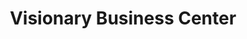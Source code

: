 ---
title: "Visionary Business Center"
url: /zwedru/visionary-business-center/
shop: Lebensmittel
---